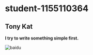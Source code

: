 # student-1155110364
Tony Kat
------------

**I try to write something simple first.<br>**

![baidu](http://www.baidu.com/img/bdlogo.gif "百度logo")
